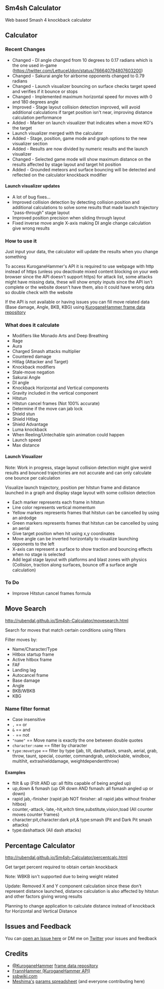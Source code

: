 ## Sm4sh Calculator
Web based Smash 4 knockback calculator

## Calculator

### Recent Changes
* Changed - DI angle changed from 10 degrees to 0.17 radians which is the one used in-game (https://twitter.com/LettuceUdon/status/766640794807603200)
* Changed - Sakurai angle for airborne opponents changed to 0.79 radians
* Changed - Launch visualizer bouncing on surface checks target speed and verifies if it bounce or stops
* Changed - Implemented maximum horizontal speed for moves with 0 and 180 degrees angle
* Improved - Stage layout collision detection improved, will avoid additional calculations if target position isn't near, improving distance calculation performance
* Added - Marker on launch visualizer that indicates when a move KO's the target
* Launch visualizer merged with the calculator
* Added - Stage, position, game mode and graph options to the new visualizer section
* Added - Results are now divided by numeric results and the launch visualizer
* Changed - Selected game mode will show maximum distance on the results affected by stage layout and target hit position
* Added - Grounded meteors and surface bouncing will be detected and reflected on the calculator knockback modifier

#### Launch visualizer updates
* A lot of bug fixes...
* Improved collision detection by detecting collision position and additional calculations to solve some results that made launch trajectory "pass-through" stage layout
* Improved position precision when sliding through layout
* Fixed inverse move angle X-axis making DI angle change calculation give wrong results

### How to use it
Just input your data, the calculator will update the results when you change something

To access KuroganeHammer's API it is required to use webpage with http instead of https (unless you deactivate mixed content blocking on your web browser since the API doesn't support https) for attack list, some attacks might have missing data, these will show empty inputs since the API isn't complete or the website doesn't have them, also it could have wrong data so double check with the website

If the API is not available or having issues you can fill move related data (Base damage, Angle, BKB, KBG) using [KuroganeHammer frame data repository](http://kuroganehammer.com/Smash4)

### What does it calculate
* Modifiers like Monado Arts and Deep Breathing
* Rage
* Aura
* Charged Smash attacks multiplier
* Countered damage
* Hitlag (Attacker and Target)
* Knockback modifiers
* Stale-move negation
* Sakurai Angle
* DI angle
* Knockback Horizontal and Vertical components
* Gravity included in the vertical component
* Hitstun
* Hitstun cancel frames (Not 100% accurate)
* Determine if the move can jab lock
* Shield stun
* Shield Hitlag
* Shield Advantage
* Luma knockback
* When Reeling/Untechable spin animation could happen
* Launch speed
* Max distance

#### Launch Visualizer
Note: Work in progress, stage layout collision detection might give weird results and bounced trajectories are not accurate and can only calculate one bounce per calculation

Visualize launch trajectory, position per hitstun frame and distance launched in a graph and display stage layout with some collision detection

* Each marker represents each frame in hitstun
* Line color represents vertical momentum
* Yellow markers represents frames that hitstun can be cancelled by using an airdodge
* Green markers represents frames that hitstun can be cancelled by using an aerial
* Give target position when hit using x,y coordinates
* Move angle can be inverted horizontally to visualize launching opponents to the left
* X-axis can represent a surface to show traction and bouncing effects when no stage is selected
* Add legal stage layout with platforms and blast zones with physics (Collision, traction along surfaces, bounce off a surface angle calculation)

### To Do
* Improve Hitstun cancel frames formula

## Move Search
http://rubendal.github.io/Sm4sh-Calculator/movesearch.html

Search for moves that match certain conditions using filters

Filter moves by:
* Name/Character/Type
* Hitbox startup frame
* Active hitbox frame
* FAF
* Landing lag
* Autocancel frame
* Base damage
* Angle
* BKB/WBKB
* KBG

### Name filter format
* Case insensitive
* `,` == or
* `&` == and
* `-` == not
* `"name"` == Move name is exactly the one between double quotes
* `character:name` == filter by character
* `type:movetype` == filter by type (jab, tilt, dashattack, smash, aerial, grab, throw, taunt, special, counter, commandgrab, unblockable, windbox, multihit, extrashielddamage, weightdependentthrow)


#### Examples
* ftilt & up (Ftilt AND up: all ftilts capable of being angled up)
* up,down & fsmash (up OR down AND fsmash: all fsmash angled up or down)
* rapid jab,-finisher (rapid jab NOT finisher: all rapid jabs without finisher hitbox)
* counter,-attack,-late,-hit,witch time,substitute,vision,toad (All counter moves counter frames)
* character:pit,character:dark pit,& type:smash (Pit and Dark Pit smash attacks)
* type:dashattack (All dash attacks)

## Percentage Calculator
http://rubendal.github.io/Sm4sh-Calculator/percentcalc.html

Get target percent required to obtain certain knockback

Note: WBKB isn't supported due to being weight related

Update: Removed X and Y component calculation since these don't represent distance launched, distance calculation is also affected by hitstun and other factors giving wrong results

Planning to change application to calculate distance instead of knockback for Horizontal and Vertical Distance

## Issues and Feedback
You can [open an Issue here](https://github.com/rubendal/Sm4sh-Calculator-Web/issues) or DM me on [Twitter](https://twitter.com/Ruben_dal) your issues and feedback

## Credits
* [@KuroganeHammer](https://twitter.com/KuroganeHammer) [frame data repository](http://kuroganehammer.com/Smash4)
* [FrannHammer (KuroganeHammer API)](https://github.com/Frannsoft/FrannHammer)
* [ssbwiki.com](http://www.ssbwiki.com)
* [Meshima's](https://twitter.com/LettuceUdon) [params spreadsheet](https://docs.google.com/spreadsheets/d/1FgOsGYfTD4nQo4jFGJ22nz5baU1xihT5lreNinY5nNQ/edit#gid=305485435) (and everyone contributing here)